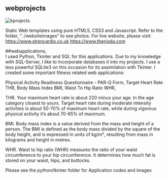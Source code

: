 ## webprojects
![kprojects](https://user-images.githubusercontent.com/67437693/124674764-426ec500-deb3-11eb-9b6b-74ef2a455f52.png)


Static Web templates using pure HTML5, CSS3 and Javascript.
Refer to the folder, "../websiteimages" to see photos.
For live website, please visit:
https://www.strencardio.co.uk
https://www.thenisda.com

##webapplications,   
I used Python, Tkinter and SQL for this applications.
Due to my knowledge with SQL-Server, I like to incorporate databases it into my projects.
I use a less powerful SQLite3 on this occasion for its assimilation with Tkinter.
I created some important fitness related web applications:

Physical Activity Readiness Questionnaire - PAR-Q Form, 
Target Heart Rate THR, 
Body Mass Index BMI, 
Waist To Hip Ratio WHR, 


THR.
Your maximum heart rate is about 220 minus your age. In the age category closest to yours. Target heart rate during moderate intensity activities is about 50-70% of maximum heart rate, while during vigorous physical activity it’s about 70-85% of maximum. 

BMI.
Body mass index is a value derived from the mass and height of a person. The BMI is defined as the body mass divided by the square of the body height, and is expressed in units of kg/m², resulting from mass in kilograms and height in metres.

WHR.
Waist to hip ratio (WHR) measures the ratio of your waist circumference to your hip circumference. It determines how much fat is stored on your waist, hips, and buttocks.

Please see the python/tkinter folder for Application codes and images
